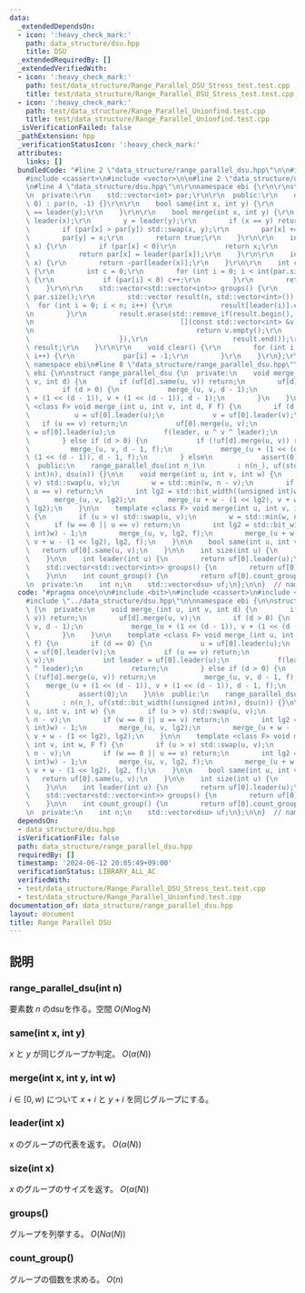 ```yaml
---
data:
  _extendedDependsOn:
  - icon: ':heavy_check_mark:'
    path: data_structure/dsu.hpp
    title: DSU
  _extendedRequiredBy: []
  _extendedVerifiedWith:
  - icon: ':heavy_check_mark:'
    path: test/data_structure/Range_Parallel_DSU_Stress_test.test.cpp
    title: test/data_structure/Range_Parallel_DSU_Stress_test.test.cpp
  - icon: ':heavy_check_mark:'
    path: test/data_structure/Range_Parallel_Unionfind.test.cpp
    title: test/data_structure/Range_Parallel_Unionfind.test.cpp
  _isVerificationFailed: false
  _pathExtension: hpp
  _verificationStatusIcon: ':heavy_check_mark:'
  attributes:
    links: []
  bundledCode: "#line 2 \"data_structure/range_parallel_dsu.hpp\"\n\n#include <bit>\n\
    #include <cassert>\n#include <vector>\n\n#line 2 \"data_structure/dsu.hpp\"\n\r\
    \n#line 4 \"data_structure/dsu.hpp\"\n\r\nnamespace ebi {\r\n\r\nstruct dsu {\r\
    \n  private:\r\n    std::vector<int> par;\r\n\r\n  public:\r\n    dsu(int n =\
    \ 0) : par(n, -1) {}\r\n\r\n    bool same(int x, int y) {\r\n        return leader(x)\
    \ == leader(y);\r\n    }\r\n\r\n    bool merge(int x, int y) {\r\n        x =\
    \ leader(x);\r\n        y = leader(y);\r\n        if (x == y) return false;\r\n\
    \        if (par[x] > par[y]) std::swap(x, y);\r\n        par[x] += par[y];\r\n\
    \        par[y] = x;\r\n        return true;\r\n    }\r\n\r\n    int leader(int\
    \ x) {\r\n        if (par[x] < 0)\r\n            return x;\r\n        else\r\n\
    \            return par[x] = leader(par[x]);\r\n    }\r\n\r\n    int size(int\
    \ x) {\r\n        return -par[leader(x)];\r\n    }\r\n\r\n    int count_group()\
    \ {\r\n        int c = 0;\r\n        for (int i = 0; i < int(par.size()); i++)\
    \ {\r\n            if (par[i] < 0) c++;\r\n        }\r\n        return c;\r\n\
    \    }\r\n\r\n    std::vector<std::vector<int>> groups() {\r\n        int n =\
    \ par.size();\r\n        std::vector result(n, std::vector<int>());\r\n      \
    \  for (int i = 0; i < n; i++) {\r\n            result[leader(i)].emplace_back(i);\r\
    \n        }\r\n        result.erase(std::remove_if(result.begin(), result.end(),\r\
    \n                                    [](const std::vector<int> &v) -> bool {\r\
    \n                                        return v.empty();\r\n              \
    \                      }),\r\n                     result.end());\r\n        return\
    \ result;\r\n    }\r\n\r\n    void clear() {\r\n        for (int i = 0; i < int(par.size());\
    \ i++) {\r\n            par[i] = -1;\r\n        }\r\n    }\r\n};\r\n\r\n}  //\
    \ namespace ebi\n#line 8 \"data_structure/range_parallel_dsu.hpp\"\n\nnamespace\
    \ ebi {\n\nstruct range_parallel_dsu {\n  private:\n    void merge_(int u, int\
    \ v, int d) {\n        if (uf[d].same(u, v)) return;\n        uf[d].merge(u, v);\n\
    \        if (d > 0) {\n            merge_(u, v, d - 1);\n            merge_(u\
    \ + (1 << (d - 1)), v + (1 << (d - 1)), d - 1);\n        }\n    }\n\n    template\
    \ <class F> void merge_(int u, int v, int d, F f) {\n        if (d == 0) {\n \
    \           u = uf[0].leader(u);\n            v = uf[0].leader(v);\n         \
    \   if (u == v) return;\n            uf[0].merge(u, v);\n            int leader\
    \ = uf[0].leader(u);\n            f(leader, u ^ v ^ leader);\n            return;\n\
    \        } else if (d > 0) {\n            if (!uf[d].merge(u, v)) return;\n  \
    \          merge_(u, v, d - 1, f);\n            merge_(u + (1 << (d - 1)), v +\
    \ (1 << (d - 1)), d - 1, f);\n        } else\n            assert(0);\n    }\n\n\
    \  public:\n    range_parallel_dsu(int n_)\n        : n(n_), uf(std::bit_width((unsigned\
    \ int)n), dsu(n)) {}\n\n    void merge(int u, int v, int w) {\n        if (u >\
    \ v) std::swap(u, v);\n        w = std::min(w, n - v);\n        if (w == 0 ||\
    \ u == v) return;\n        int lg2 = std::bit_width((unsigned int)w) - 1;\n  \
    \      merge_(u, v, lg2);\n        merge_(u + w - (1 << lg2), v + w - (1 << lg2),\
    \ lg2);\n    }\n\n    template <class F> void merge(int u, int v, int w, F f)\
    \ {\n        if (u > v) std::swap(u, v);\n        w = std::min(w, n - v);\n  \
    \      if (w == 0 || u == v) return;\n        int lg2 = std::bit_width((unsigned\
    \ int)w) - 1;\n        merge_(u, v, lg2, f);\n        merge_(u + w - (1 << lg2),\
    \ v + w - (1 << lg2), lg2, f);\n    }\n\n    bool same(int u, int v) {\n     \
    \   return uf[0].same(u, v);\n    }\n\n    int size(int u) {\n        return uf[0].size(u);\n\
    \    }\n\n    int leader(int u) {\n        return uf[0].leader(u);\n    }\n\n\
    \    std::vector<std::vector<int>> groups() {\n        return uf[0].groups();\n\
    \    }\n\n    int count_group() {\n        return uf[0].count_group();\n    }\n\
    \n  private:\n    int n;\n    std::vector<dsu> uf;\n};\n\n}  // namespace ebi\n"
  code: "#pragma once\n\n#include <bit>\n#include <cassert>\n#include <vector>\n\n\
    #include \"../data_structure/dsu.hpp\"\n\nnamespace ebi {\n\nstruct range_parallel_dsu\
    \ {\n  private:\n    void merge_(int u, int v, int d) {\n        if (uf[d].same(u,\
    \ v)) return;\n        uf[d].merge(u, v);\n        if (d > 0) {\n            merge_(u,\
    \ v, d - 1);\n            merge_(u + (1 << (d - 1)), v + (1 << (d - 1)), d - 1);\n\
    \        }\n    }\n\n    template <class F> void merge_(int u, int v, int d, F\
    \ f) {\n        if (d == 0) {\n            u = uf[0].leader(u);\n            v\
    \ = uf[0].leader(v);\n            if (u == v) return;\n            uf[0].merge(u,\
    \ v);\n            int leader = uf[0].leader(u);\n            f(leader, u ^ v\
    \ ^ leader);\n            return;\n        } else if (d > 0) {\n            if\
    \ (!uf[d].merge(u, v)) return;\n            merge_(u, v, d - 1, f);\n        \
    \    merge_(u + (1 << (d - 1)), v + (1 << (d - 1)), d - 1, f);\n        } else\n\
    \            assert(0);\n    }\n\n  public:\n    range_parallel_dsu(int n_)\n\
    \        : n(n_), uf(std::bit_width((unsigned int)n), dsu(n)) {}\n\n    void merge(int\
    \ u, int v, int w) {\n        if (u > v) std::swap(u, v);\n        w = std::min(w,\
    \ n - v);\n        if (w == 0 || u == v) return;\n        int lg2 = std::bit_width((unsigned\
    \ int)w) - 1;\n        merge_(u, v, lg2);\n        merge_(u + w - (1 << lg2),\
    \ v + w - (1 << lg2), lg2);\n    }\n\n    template <class F> void merge(int u,\
    \ int v, int w, F f) {\n        if (u > v) std::swap(u, v);\n        w = std::min(w,\
    \ n - v);\n        if (w == 0 || u == v) return;\n        int lg2 = std::bit_width((unsigned\
    \ int)w) - 1;\n        merge_(u, v, lg2, f);\n        merge_(u + w - (1 << lg2),\
    \ v + w - (1 << lg2), lg2, f);\n    }\n\n    bool same(int u, int v) {\n     \
    \   return uf[0].same(u, v);\n    }\n\n    int size(int u) {\n        return uf[0].size(u);\n\
    \    }\n\n    int leader(int u) {\n        return uf[0].leader(u);\n    }\n\n\
    \    std::vector<std::vector<int>> groups() {\n        return uf[0].groups();\n\
    \    }\n\n    int count_group() {\n        return uf[0].count_group();\n    }\n\
    \n  private:\n    int n;\n    std::vector<dsu> uf;\n};\n\n}  // namespace ebi"
  dependsOn:
  - data_structure/dsu.hpp
  isVerificationFile: false
  path: data_structure/range_parallel_dsu.hpp
  requiredBy: []
  timestamp: '2024-06-12 20:05:49+09:00'
  verificationStatus: LIBRARY_ALL_AC
  verifiedWith:
  - test/data_structure/Range_Parallel_DSU_Stress_test.test.cpp
  - test/data_structure/Range_Parallel_Unionfind.test.cpp
documentation_of: data_structure/range_parallel_dsu.hpp
layout: document
title: Range Parallel DSU
---
```


## 説明

### range_parallel_dsu(int n)

要素数 $n$ のdsuを作る。空間 $O(N\log{N})$

### same(int x, int y)

$x$ と $y$ が同じグループか判定。 $O(\alpha(N))$

### merge(int x, int y, int w)

$i \in [0, w)$ について $x + i$ と $y + i$ を同じグループにする。

### leader(int x)

$x$ のグループの代表を返す。 $O(\alpha(N))$

### size(int x)

$x$ のグループのサイズを返す。 $O(\alpha(N))$

### groups()

グループを列挙する。 $O(N\alpha(N))$

### count_group()

グループの個数を求める。 $O(n)$